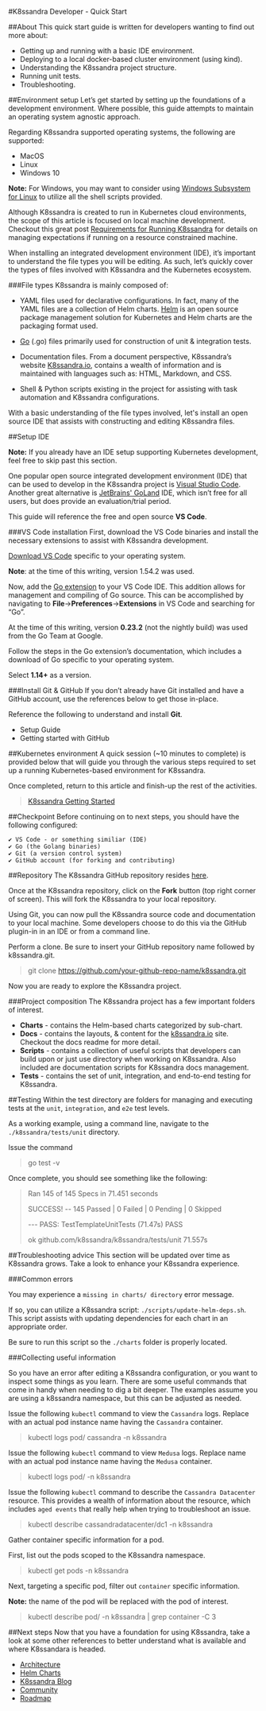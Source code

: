 #K8ssandra Developer - Quick Start

##About
This quick start guide is written for developers wanting to find out more about:
* Getting up and running with a basic IDE environment.
* Deploying to a local docker-based cluster environment (using kind).
* Understanding the K8ssandra project structure.
* Running unit tests.
* Troubleshooting.

##Environment setup
Let’s get started by setting up the foundations of a development environment.  Where possible, this guide attempts to maintain an operating system agnostic approach. 

Regarding K8ssandra supported operating systems, the following are supported: 
* MacOS
* Linux
* Windows 10
  

**Note:** For Windows, you may want to consider using [Windows Subsystem for Linux](https://docs.microsoft.com/en-us/windows/wsl/about) to utilize all the shell scripts provided.

Although K8ssandra is created to run in Kubernetes cloud environments, the scope of this article is focused on local machine development.  Checkout this great post [Requirements for Running K8ssandra](https://k8ssandra.io/blog/2021/03/10/requirements-for-running-k8ssandra-for-development/) for details on managing expectations if running on a resource constrained machine.

When installing an integrated development environment (IDE), it’s important to understand the file types you will be editing.  As such, let’s quickly cover the types of files involved with K8ssandra and the Kubernetes ecosystem.

###File types
K8ssandra is mainly composed of:
* YAML files used for declarative configurations.  In fact, many of the YAML files are a collection of Helm charts.  [Helm](https://helm.sh/) is an open source package management solution for Kubernetes and Helm charts are the packaging format used.

* [Go](https://golang.org/) (.go) files primarily used for construction of unit & integration tests.

* Documentation files.  From a document perspective, K8ssandra’s website [K8ssandra.io](https://k8ssandra.io), contains a wealth of information and is maintained with languages such as: HTML, Markdown, and CSS.

* Shell & Python scripts existing in the project for assisting with task automation and K8ssandra configurations.

With a  basic understanding of the file types involved, let's install an open source IDE that assists with constructing and editing K8ssandra files.

##Setup IDE

**Note:** If you already have an IDE setup supporting Kubernetes development, feel free to skip past this section.

One popular open source integrated development environment (IDE) that can be used to develop in the K8ssandra project is [Visual Studio Code](https://code.visualstudio.com/).  Another great alternative is [JetBrains' GoLand](https://www.jetbrains.com/go/download) IDE, which isn’t free for all users, but does provide an evaluation/trial period.

This guide will reference the free and open source **VS Code**.  

###VS Code installation
First, download the VS Code binaries and install the necessary extensions to assist with K8ssandra development.

[Download VS Code](https://code.visualstudio.com/) specific to your operating system. 
   
    
**Note**: at the time of this writing, version 1.54.2 was used.

Now, add the [Go extension](https://code.visualstudio.com/docs/languages/go) to your VS Code IDE.  This addition allows for management and compiling of Go source. This can be accomplished by navigating to **File**->**Preferences**->**Extensions** in VS Code and searching for “Go”. 

At the time of this writing, version **0.23.2** (not the nightly build) was used from the Go Team at Google.  
   
Follow the steps in the Go extension’s documentation, which includes a download of Go specific to your operating system.  

Select **1.14+** as a version.


###Install Git & GitHub
If you don’t already have Git installed and have a GitHub account, use the references below to get those in-place.

Reference the following to understand and install 
**Git**.
* Setup Guide
* Getting started with GitHub


##Kubernetes environment
A quick session (~10 minutes to complete) is provided below that will guide you through the various steps required to set up a running Kubernetes-based environment for K8ssandra. 

Once completed, return to this article and finish-up the rest of the activities.

> [K8ssandra Getting Started](https://k8ssandra.io/docs/getting-started/)


##Checkpoint
Before continuing on to next steps, you should have the following configured:

    ✔ VS Code - or something similiar (IDE)
    ✔ Go (the Golang binaries)
    ✔ Git (a version control system)
    ✔ GitHub account (for forking and contributing)



##Repository
The K8ssandra GitHub repository resides [here](https://github.com/k8ssandra/k8ssandra).  

 

Once at the K8ssandra repository, click on the **Fork** button (top right corner of screen). This will fork the K8ssandra to your local repository.

Using Git, you can now pull the K8ssandra source code and documentation to your local machine.  Some developers choose to do this via the GitHub plugin-in in an IDE or from a command line.

Perform a clone.  Be sure to insert your GitHub repository name followed by k8ssandra.git.
      
>git clone https://github.com/your-github-repo-name/k8ssandra.git
   
Now you are ready to explore the K8ssandra project.

###Project composition
The K8ssandra project has a few important folders of interest.

* **Charts** - contains the Helm-based charts categorized by sub-chart.
* **Docs** - contains the layouts, & content for the [k8ssandra.io](https://k8ssandra.io) site.  
Checkout the docs readme for more detail.
* **Scripts** - contains a collection of useful scripts that developers can build upon or just use directory when working on K8ssandra. Also included are documentation scripts for K8ssandra docs management.
* **Tests** - contains the set of unit, integration, and end-to-end testing for K8ssandra.


##Testing
Within the test directory are folders for managing and executing tests at the `unit`, `integration`, and `e2e` test levels.

As a working example, using a command line, navigate to the `./k8ssandra/tests/unit` directory.

Issue the command

> go test -v

Once complete, you should see something like the following:

>Ran 145 of 145 Specs in 71.451 seconds
>
>SUCCESS! -- 145 Passed | 0 Failed | 0 Pending | 0 Skipped
>
> --- PASS: TestTemplateUnitTests (71.47s)
>PASS
>
>ok      github.com/k8ssandra/k8ssandra/tests/unit       71.557s

##Troubleshooting advice
This section will be updated over time as K8ssandra grows.  Take a look to enhance your K8ssandra experience. 

###Common errors

You may experience a `missing in charts/ directory` error message.  

If so, you can 
utilize a K8ssandra script: `./scripts/update-helm-deps.sh`. This script assists with updating dependencies for each chart in an appropriate order.  

Be sure to run this script so the `./charts` folder is properly located. 



  
###Collecting useful information 

So you have an error after editing a K8ssandra configuration, or you want to inspect some things as you learn.  There are some useful commands that come in handy when needing to dig a bit deeper.  The examples assume you are using a k8ssandra namespace, but this can be adjusted as needed.

Issue the following `kubectl` command to view the `Cassandra` logs.  Replace *<pod-with-cassandra>* with an actual pod instance name having the `Cassandra` container.

> kubectl logs pod/<pod-with-cassandra> cassandra -n k8ssandra


Issue the following `kubectl` command to view `Medusa` logs.  Replace *<pod-with-medusa>* name with an actual pod instance name having the `Medusa` container.

> kubectl logs pod/<pod-with-medusa> -n k8ssandra


Issue the following `kubectl` command to describe the `Cassandra Datacenter` resource.  This provides a wealth of information about the resource, which includes `aged events` that really help when trying to troubleshoot an issue.

> kubectl describe cassandradatacenter/dc1 -n k8ssandra

Gather container specific information for a pod.

First, list out the pods scoped to the K8ssandra namespace.

> kubectl get pods -n k8ssandra

Next, targeting a specific pod, filter out `container` specific information.  

**Note:** the name of the pod will be replaced with the pod of interest.

> kubectl describe pod/<pod-name> -n k8ssandra | grep container -C 3

##Next steps
Now that you have a foundation for using K8ssandra, take a look at some other references to better understand what
 is available and where K8ssandara is headed.

* [Architecture](https://k8ssandra.io/docs/architecture/)
* [Helm Charts](https://k8ssandra.io/docs/reference/)
* [K8ssandra Blog](https://k8ssandra.io/blog/)
* [Community](https://k8ssandra.io/community/)
* [Roadmap](https://k8ssandra.io/docs/roadmap/)


